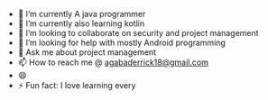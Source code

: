 - 🔭 I’m currently A java programmer
- 🌱 I’m currently also learning kotlin
- 👯 I’m looking to collaborate on security and project management
- 🤔 I’m looking for help with mostly Android programming
- 💬 Ask me about project management
- 📫 How to reach me @ agabaderrick18@gmail.com
- 😄 
- ⚡ Fun fact: I love learning every
